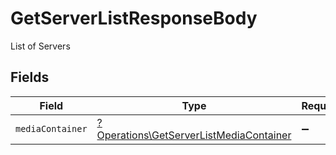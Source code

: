 # GetServerListResponseBody

List of Servers


## Fields

| Field                                                                                             | Type                                                                                              | Required                                                                                          | Description                                                                                       |
| ------------------------------------------------------------------------------------------------- | ------------------------------------------------------------------------------------------------- | ------------------------------------------------------------------------------------------------- | ------------------------------------------------------------------------------------------------- |
| `mediaContainer`                                                                                  | [?Operations\GetServerListMediaContainer](../../Models/Operations/GetServerListMediaContainer.md) | :heavy_minus_sign:                                                                                | N/A                                                                                               |
